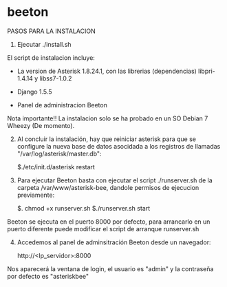 beeton
======


PASOS PARA LA INSTALACION


1) Ejecutar ./install.sh

El script de instalacion incluye: 

- La version de Asterisk 1.8.24.1, con las librerias (dependencias) libpri-1.4.14 y libss7-1.0.2 

- Django 1.5.5

- Panel de administracion Beeton


Nota importante!!
La instalacion solo se ha probado en un SO Debian 7 Wheezy (De momento).

2) Al concluir la instalación, hay que reiniciar asterisk para que se configure la nueva base de datos asocidada a los registros de llamadas "/var/log/asterisk/master.db":

   $./etc/init.d/asterisk restart

3) Para ejecutar Beeton basta con ejecutar el script ./runserver.sh de la carpeta /var/www/asterisk-bee, dandole permisos de ejecucion previamente:

   $. chmod +x runserver.sh
   $./runserver.sh start
   
Beeton se ejecuta en el puerto 8000 por defecto, para arrancarlo en un puerto diferente puede modificar el script de arranque runserver.sh


4) Accedemos al panel de adminsitración Beeton desde un navegador:
     
    http://<Ip_servidor>:8000
    
Nos aparecerá la ventana de login, el usuario es "admin" y la contraseña por defecto es "asteriskbee"





     
